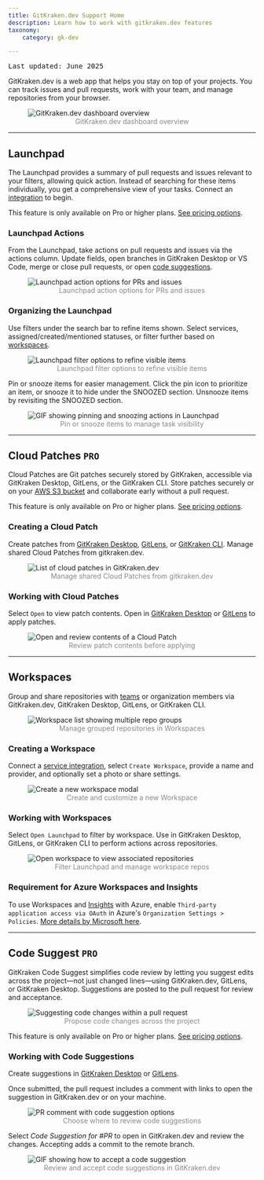 ```yaml
---
title: GitKraken.dev Support Home
description: Learn how to work with gitkraken.dev features
taxonomy:
    category: gk-dev

---
```


<kbd>Last updated: June 2025</kbd>

GitKraken.dev is a web app that helps you stay on top of your projects. You can track issues and pull requests, work with your team, and manage repositories from your browser.

<figure>
  <img src="/wp-content/uploads/gkd-main-0.png" class="img-responsive center img-bordered help-center-img" alt="GitKraken.dev dashboard overview">
  <figcaption style="color:#888;text-align:center">GitKraken.dev dashboard overview</figcaption>
</figure>

***

## Launchpad

The Launchpad provides a summary of pull requests and issues relevant to your filters, allowing quick action. Instead of searching for these items individually, you get a comprehensive view of your tasks. Connect an [integration](/gk-dev/gk-dev-integrations/) to begin.

<div class='callout callout--warning'>
    <p>This feature is only available on Pro or higher plans. <a href="https://www.gitkraken.com/pricing?source=help_center&product=gitkraken_dot_dev" target="_blank">See pricing options</a>.</p>
</div>


### Launchpad Actions

From the Launchpad, take actions on pull requests and issues via the actions column. Update fields, open branches in GitKraken Desktop or VS Code, merge or close pull requests, or open [code suggestions](/gk-dev/gk-dev-home/#code-suggest-pro).

<figure>
  <img src="/wp-content/uploads/gkd-take-action.png" class="img-bordered help-center-img" alt="Launchpad action options for PRs and issues">
  <figcaption style="color:#888;text-align:center">Launchpad action options for PRs and issues</figcaption>
</figure>

### Organizing the Launchpad

Use filters under the search bar to refine items shown. Select services, assigned/created/mentioned statuses, or filter further based on [workspaces](/gk-dev/gk-dev-home/#workspaces).

<figure>
  <img src="/wp-content/uploads/gkd-launchpad-filter.png" class="img-responsive center img-bordered help-center-img" alt="Launchpad filter options to refine visible items">
  <figcaption style="color:#888;text-align:center">Launchpad filter options to refine visible items</figcaption>
</figure>

Pin or snooze items for easier management. Click the pin icon to prioritize an item, or snooze it to hide under the SNOOZED section. Unsnooze items by revisiting the SNOOZED section.

<figure>
  <img src="/wp-content/uploads/gkd-pin-or-snooze.gif" class="img-responsive center img-bordered help-center-img" alt="GIF showing pinning and snoozing actions in Launchpad">
  <figcaption style="color:#888;text-align:center">Pin or snooze items to manage task visibility</figcaption>
</figure>

***

## Cloud Patches `PRO`

Cloud Patches are Git patches securely stored by GitKraken, accessible via GitKraken Desktop, GitLens, or the GitKraken CLI. Store patches securely or on your [AWS S3 bucket](/gk-dev/gk-dev-security-controls/#self-hosted) and collaborate early without a pull request.

<div class='callout callout--warning'>
    <p>This feature is only available on Pro or higher plans. <a href="https://www.gitkraken.com/pricing?source=help_center&product=gitkraken_dot_dev" target="_blank">See pricing options</a>.</p>
</div>


### Creating a Cloud Patch

Create patches from [GitKraken Desktop](/gitkraken-client/experimental-features/#cloud-patches), [GitLens](gitlens/gitlens-features/#cloud-patches-preview), or [GitKraken CLI](/cli/cli-home/#cloud-patches). Manage shared Cloud Patches from gitkraken.dev.

<figure>
  <img src="/wp-content/uploads/gkd-cloud-patch-view.png" class="img-responsive center img-bordered help-center-img" alt="List of cloud patches in GitKraken.dev">
  <figcaption style="color:#888;text-align:center">Manage shared Cloud Patches from gitkraken.dev</figcaption>
</figure>

### Working with Cloud Patches

Select `Open` to view patch contents. Open in [GitKraken Desktop](/gitkraken-client/experimental-features/#cloud-patches) or [GitLens](gitlens/gitlens-features/#cloud-patches-preview) to apply patches.

<figure>
  <img src="/wp-content/uploads/gkd-open-cloud-patch.png" class="img-responsive center img-bordered help-center-img" alt="Open and review contents of a Cloud Patch">
  <figcaption style="color:#888;text-align:center">Review patch contents before applying</figcaption>
</figure>

***

## Workspaces

Group and share repositories with [teams](/gk-dev/gk-dev-organization/#teams) or organization members via GitKraken.dev, GitKraken Desktop, GitLens, or GitKraken CLI.

<figure>
  <img src="/wp-content/uploads/gkd-workspaces-view.png" class="img-bordered help-center-img" alt="Workspace list showing multiple repo groups">
  <figcaption style="color:#888;text-align:center">Manage grouped repositories in Workspaces</figcaption>
</figure>

### Creating a Workspace

Connect a [service integration](/gk-dev/gk-dev-integrations/), select `Create Workspace`, provide a name and provider, and optionally set a photo or share settings.

<figure>
  <img src="/wp-content/uploads/gkd-create-workspace.png" class="img-bordered help-center-img" style="max-height:600px;" alt="Create a new workspace modal">
  <figcaption style="color:#888;text-align:center">Create and customize a new Workspace</figcaption>
</figure>

### Working with Workspaces

Select `Open Launchpad` to filter by workspace. Use in GitKraken Desktop, GitLens, or GitKraken CLI to perform actions across repositories.

<figure>
  <img src="/wp-content/uploads/gkd-open-workspace.png" class="img-bordered help-center-img" alt="Open workspace to view associated repositories">
  <figcaption style="color:#888;text-align:center">Filter Launchpad and manage workspace repos</figcaption>
</figure>

### Requirement for Azure Workspaces and Insights

To use Workspaces and [Insights](/gk-dev/gk-dev-insights) with Azure, enable `Third-party application access via OAuth` in Azure's `Organization Settings > Policies`. [More details by Microsoft here](https://learn.microsoft.com/en-us/azure/devops/organizations/accounts/change-application-access-policies?view=azure-devops).

***

## Code Suggest `PRO`

GitKraken Code Suggest simplifies code review by letting you suggest edits across the project—not just changed lines—using GitKraken.dev, GitLens, or GitKraken Desktop. Suggestions are posted to the pull request for review and acceptance.

<figure>
  <img src="/wp-content/uploads/cli-code-suggest.png" class="img-bordered help-center-img" alt="Suggesting code changes within a pull request">
  <figcaption style="color:#888;text-align:center">Propose code changes across the project</figcaption>
</figure>

<div class='callout callout--warning'>
    <p>This feature is only available on Pro or higher plans. <a href="https://www.gitkraken.com/pricing?source=help_center&product=gitkraken_dot_dev" target="_blank">See pricing options</a>.</p>
</div>


### Working with Code Suggestions

Create suggestions in [GitKraken Desktop](/gitkraken-client/pull-requests/#review-code-and-suggest-changes) or [GitLens](gitlens/gitlens-features/#code-suggest-preview).

Once submitted, the pull request includes a comment with links to open the suggestion in GitKraken.dev or on your machine.

<figure>
  <img src="/wp-content/uploads/gl-code-suggest-comment.png" class="img-bordered help-center-img" alt="PR comment with code suggestion options">
  <figcaption style="color:#888;text-align:center">Choose where to review code suggestions</figcaption>
</figure>

Select _Code Suggestion for #PR_ to open in GitKraken.dev and review the changes. Accepting adds a commit to the remote branch.

<figure>
  <img src="/wp-content/uploads/gl-accept-code-suggestion.gif" class="img-bordered help-center-img" alt="GIF showing how to accept a code suggestion">
  <figcaption style="color:#888;text-align:center">Review and accept code suggestions in GitKraken.dev</figcaption>
</figure>
